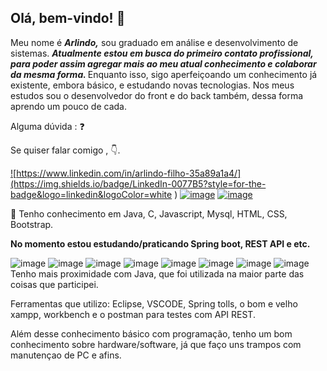 ## Olá, bem-vindo!  :wave: 
Meu nome é <b><i> Arlindo,</i></b> sou graduado em análise e desenvolvimento de sistemas.
<i> <b> <strong>Atualmente estou em busca do primeiro contato profissional, para poder assim agregar mais ao meu atual conhecimento e colaborar da mesma forma. </strong></b> </i>Enquanto isso, sigo aperfeiçoando um conhecimento já existente, embora básico, e estudando novas tecnologias. 
Nos meus estudos sou o desenvolvedor do front e do back também, dessa forma aprendo um pouco de cada.

Alguma dúvida : :question:

Se quiser falar comigo , :point_down:.

<a href="https://www.linkedin.com/in/arlindo-filho-35a89a1a4/"> ![https://www.linkedin.com/in/arlindo-filho-35a89a1a4/](https://img.shields.io/badge/LinkedIn-0077B5?style=for-the-badge&logo=linkedin&logoColor=white
)</a>
<a href="https://api.whatsapp.com/send?phone=5581992870704&text=Oi%2C%20eu%20venho%20do%20git.">
![image](https://img.shields.io/badge/WhatsApp-25D366?style=for-the-badge&logo=whatsapp&logoColor=white
)</a>
<a href="https://www.instagram.com/afilho_/">![image](https://img.shields.io/badge/Instagram-E4405F?style=for-the-badge&logo=instagram&logoColor=white
)</a>

:construction_worker:	Tenho conhecimento em Java, C, Javascript, Mysql, HTML, CSS, Bootstrap.

<b>No momento estou estudando/praticando Spring boot, REST API e etc.</b>

 ![image](https://img.shields.io/badge/Java-ED8B00?style=for-the-badge&logo=java&logoColor=white
)
 ![image](https://img.shields.io/badge/C-00599C?style=for-the-badge&logo=c&logoColor=white
)
 ![image](https://img.shields.io/badge/HTML5-E34F26?style=for-the-badge&logo=html5&logoColor=white
)
 ![image](https://img.shields.io/badge/CSS3-1572B6?style=for-the-badge&logo=css3&logoColor=white
)
 ![image](https://img.shields.io/badge/Bootstrap-563D7C?style=for-the-badge&logo=bootstrap&logoColor=white
)
 ![image](https://img.shields.io/badge/MySQL-00000F?style=for-the-badge&logo=mysql&logoColor=white
)
 ![image](https://img.shields.io/badge/JavaScript-F7DF1E?style=for-the-badge&logo=javascript&logoColor=black
)
![image](https://img.shields.io/badge/Spring-6DB33F?style=for-the-badge&logo=spring&logoColor=white
)
<br>
Tenho mais proximidade com Java, que foi utilizada na maior parte das coisas que participei.
 
Ferramentas que utilizo: Eclipse, VSCODE, Spring tolls, o bom e velho xampp, workbench e o postman para testes com API REST.

Além desse conhecimento básico com programação, tenho um bom conhecimento sobre hardware/software, já que faço uns trampos com manutençao de PC e afins. 



